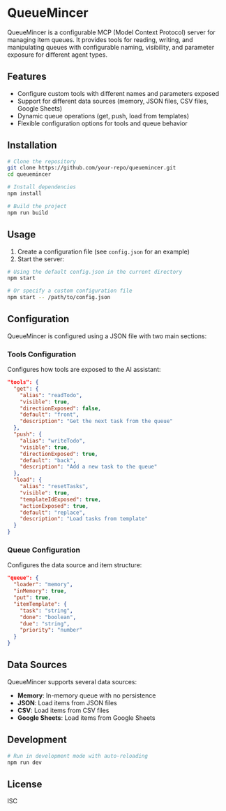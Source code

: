 # QueueMincer

QueueMincer is a configurable MCP (Model Context Protocol) server for managing item queues. It provides tools for reading, writing, and manipulating queues with configurable naming, visibility, and parameter exposure for different agent types.

## Features

- Configure custom tools with different names and parameters exposed
- Support for different data sources (memory, JSON files, CSV files, Google Sheets)
- Dynamic queue operations (get, push, load from templates)
- Flexible configuration options for tools and queue behavior

## Installation

```bash
# Clone the repository
git clone https://github.com/your-repo/queuemincer.git
cd queuemincer

# Install dependencies
npm install

# Build the project
npm run build
```

## Usage

1. Create a configuration file (see `config.json` for an example)
2. Start the server:

```bash
# Using the default config.json in the current directory
npm start

# Or specify a custom configuration file
npm start -- /path/to/config.json
```

## Configuration

QueueMincer is configured using a JSON file with two main sections:

### Tools Configuration

Configures how tools are exposed to the AI assistant:

```json
"tools": {
  "get": {
    "alias": "readTodo",
    "visible": true,
    "directionExposed": false,
    "default": "front",
    "description": "Get the next task from the queue"
  },
  "push": {
    "alias": "writeTodo",
    "visible": true,
    "directionExposed": true,
    "default": "back",
    "description": "Add a new task to the queue"
  },
  "load": {
    "alias": "resetTasks",
    "visible": true,
    "templateIdExposed": true,
    "actionExposed": true,
    "default": "replace",
    "description": "Load tasks from template"
  }
}
```

### Queue Configuration

Configures the data source and item structure:

```json
"queue": {
  "loader": "memory",
  "inMemory": true,
  "put": true,
  "itemTemplate": {
    "task": "string",
    "done": "boolean",
    "due": "string",
    "priority": "number"
  }
}
```

## Data Sources

QueueMincer supports several data sources:

- **Memory**: In-memory queue with no persistence
- **JSON**: Load items from JSON files
- **CSV**: Load items from CSV files
- **Google Sheets**: Load items from Google Sheets

## Development

```bash
# Run in development mode with auto-reloading
npm run dev
```

## License

ISC 